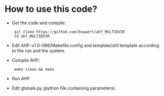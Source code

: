 How to use this code?
======================

- Get the code and compile:

       git clone https://github.com/boywert/ahf_MULTIDVIR
       cd ahf_MULTIDVIR

- Edit AHF-v1.0-088/Makefile.config and template/ahf.template according to the run and the system.

- Compile AHF:

   	   make clean && make

- Run AHF

- Edit globals.py (python file containing parameters)


